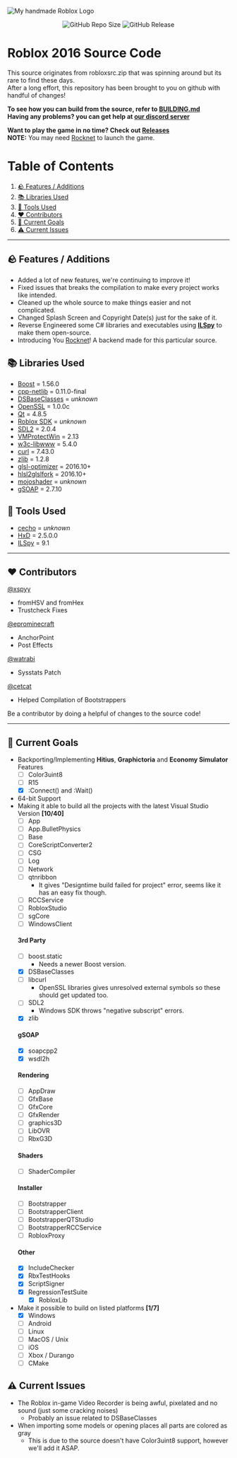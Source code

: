 ![My *handmade* Roblox Logo](https://github.com/user-attachments/assets/b8aaca4b-a412-4ad2-a721-8030ccd0259c)

<p align="center">
<img alt="GitHub Repo Size" src="https://img.shields.io/github/repo-size/P0L3NARUBA/roblox-2016-source-code">
<img alt="GitHub Release" src="https://img.shields.io/github/v/release/P0L3NARUBA/roblox-2016-source-code">
</p>

# Roblox 2016 Source Code
This source originates from robloxsrc.zip that was spinning around but its rare to find these days.<br>
After a long effort, this repository has been brought to you on github with handful of changes!<br>

**To see how you can build from the source, refer to [BUILDING.md](/BUILDING.md)**<br>
**Having any problems? you can get help at [our discord server](https://www.discord.gg/rVrYHdrbsp)**<br>

**Want to play the game in no time? Check out [Releases](https://github.com/P0L3NARUBA/roblox-2016-source-code/releases/)**<br>
**NOTE:** You may need [Rocknet](https://github.com/P0L3NARUBA/Rocknet-rblx/tree/local) to launch the game.

# Table of Contents
1. [🪨 Features / Additions](#-features--additions)
2. [📚 Libraries Used](#-libraries-used)
3. [🔨 Tools Used](#-tools-used)
4. [❤️ Contributors](#%EF%B8%8F-contributors)
5. [🎯 Current Goals](#-current-goals)
6. [⚠️ Current Issues](#%EF%B8%8F-current-issues)

---

## 🪨 Features / Additions
- Added a lot of new features, we're continuing to improve it!
- Fixed issues that breaks the compilation to make every project works like intended.
- Cleaned up the whole source to make things easier and not complicated.
- Changed Splash Screen and Copyright Date(s) just for the sake of it.
- Reverse Engineered some C# libraries and executables using **[ILSpy](/Tools/ILSpy)** to make them open-source.
- Introducing You [Rocknet](https://github.com/P0L3NARUBA/Rocknet-rblx/tree/local)! A backend made for this particular source.

## 📚 Libraries Used
- [Boost](/Contribs/boost_1_56_0) = 1.56.0
- [cpp-netlib](/Contribs/cpp-netlib-0.11.0-final) = 0.11.0-final
- [DSBaseClasses](/Contribs/DSBaseClasses) = *unknown*
- [OpenSSL](/Contribs/openssl) = 1.0.0c
- [Qt](/BUILDING_CONTRIBS.md) = 4.8.5
- [Roblox SDK](/Contribs/SDK) = *unknown*
- [SDL2](/Contribs/SDL2) = 2.0.4
- [VMProtectWin](/Contribs/VMProtectWin_2.13) = 2.13
- [w3c-libwww](/Contribs/w3c-libwww-5.4.0) = 5.4.0
- [curl](/Contribs/windows/x86/curl/curl-7.43.0) = 7.43.0
- [zlib](/Contribs/windows/x86/zlib/zlib-1.2.8) = 1.2.8
- [glsl-optimizer](/Rendering/ShaderCompiler/glsl-optimizer) = 2016.10+
- [hlsl2glslfork](/Rendering/ShaderCompiler/hlsl2glslfork) = 2016.10+
- [mojoshader](/Rendering/ShaderCompiler/mojoshader) = *unknown*
- [gSOAP](/RCCService/gSOAP/gsoap-2.7) = 2.7.10

## 🔨 Tools Used
- [cecho](/Tools/cecho) = *unknown*
- [HxD](/Tools/HxD) = 2.5.0.0
- [ILSpy](/Tools/ILSpy) = 9.1

---

## ❤️ Contributors
[@xspyy](https://github.com/xspyy)
* fromHSV and fromHex
* Trustcheck Fixes

[@eprominecraft](https://github.com/eprominecraft)
* AnchorPoint
* Post Effects

[@watrabi](https://github.com/watrabi)
* Sysstats Patch

[@cetcat](https://github.com/cetcat)
* Helped Compilation of Bootstrappers

Be a contributor by doing a helpful of changes to the source code!

---

## 🎯 Current Goals
- Backporting/Implementing **Hitius**, **Graphictoria** and **Economy Simulator** Features
   - [ ] Color3uint8
   - [ ] R15
   - [x] :Connect() and :Wait()
- 64-bit Support
- Making it able to build all the projects with the latest Visual Studio Version **[10/40]** 
  - [ ] App
  - [ ] App.BulletPhysics
  - [ ] Base
  - [ ] CoreScriptConverter2
  - [ ] CSG
  - [ ] Log
  - [ ] Network
  - [ ] qtnribbon
    - It gives "Designtime build failed for project" error, seems like it has an easy fix though.
  - [ ] RCCService
  - [ ] RobloxStudio
  - [ ] sgCore
  - [ ] WindowsClient
  #### 3rd Party
  - [ ] boost.static
    - Needs a newer Boost version.
  - [x] DSBaseClasses
  - [ ] libcurl
    - OpenSSL libraries gives unresolved external symbols so these should get updated too.
  - [ ] SDL2
    - Windows SDK throws "negative subscript" errors.
  - [x] zlib
  #### gSOAP
  - [x] soapcpp2
  - [x] wsdl2h
  #### Rendering
  - [ ] AppDraw
  - [ ] GfxBase
  - [ ] GfxCore
  - [ ] GfxRender
  - [ ] graphics3D
  - [ ] LibOVR
  - [ ] RbxG3D
  #### Shaders
  - [ ] ShaderCompiler
  #### Installer
  - [ ] Bootstrapper
  - [ ] BootstrapperClient
  - [ ] BootstrapperQTStudio
  - [ ] BootstrapperRCCService
  - [ ] RobloxProxy
  #### Other
  - [x] IncludeChecker
  - [x] RbxTestHooks
  - [x] ScriptSigner
  - [x] RegressionTestSuite
    - [x] RobloxLib
- Make it possible to build on listed platforms **[1/7]**
  - [x] Windows
  - [ ] Android
  - [ ] Linux
  - [ ] MacOS / Unix
  - [ ] iOS
  - [ ] Xbox / Durango
  - [ ] CMake 

## ⚠️ Current Issues
- The Roblox in-game Video Recorder is being awful, pixelated and no sound (just some cracking noises)
   - Probably an issue related to DSBaseClasses 
- When importing some models or opening places all parts are colored as gray
   - This is due to the source doesn't have Color3uint8 support, however we'll add it ASAP.

